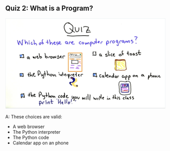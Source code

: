 ## Quiz 2: What is a Program?

![alt text](./media/quiz-02-what-is-a-program.JPG "what is a program?")

A: These choices are valid:
* A web browser
* The Python interpreter
* The Python code
* Calendar app on an phone
